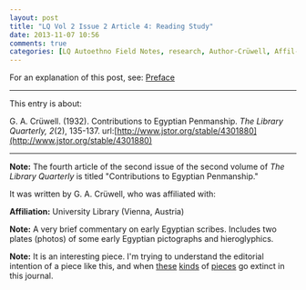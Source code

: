 ```yaml
---
layout: post
title: "LQ Vol 2 Issue 2 Article 4: Reading Study"
date: 2013-11-07 10:56
comments: true
categories: [LQ Autoethno Field Notes, research, Author-Crüwell, Affil-University Library]
---
```


For an explanation of this post, see:
[Preface](/blog/2013/08/14/lq-autoethnography-research-journal-preface/)

---

This entry is about:

G. A. Crüwell. (1932). Contributions to Egyptian Penmanship. *The
Library Quarterly, 2*(2), 135-137.
url:[http://www.jstor.org/stable/4301880](http://www.jstor.org/stable/4301880)

---

**Note:** The fourth article of the second issue of the second
volume of *The Library Quarterly* is titled "Contributions to
Egyptian Penmanship."

It was written by G. A. Crüwell, who was affiliated with:

**Affiliation:** University Library (Vienna, Austria)

**Note:** A very brief commentary on early Egyptian scribes.
Includes two plates (photos) of some early Egyptian pictographs
and hieroglyphics. 

**Note:** It is an interesting piece. I'm trying to understand the
editorial intention of a piece like this, and when [these][1]
[kinds][2] of [pieces][3] go extinct in this journal.

[1]: /blog/2013/10/17/lq-vol-1-issue-4-article-6-reading-study/
[2]: /blog/2013/09/16/lq-vol-1-issue-3-article-2-reading-study/
[3]: /blog/2013/08/14/lq-vol-1-issue-1-article-7-reading-study/
